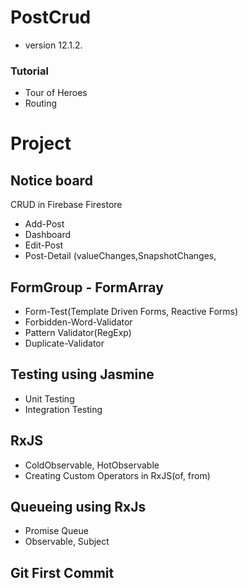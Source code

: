 # PostCrud
- version 12.1.2.

### Tutorial
- Tour of Heroes
- Routing


# Project
## Notice board
CRUD in Firebase Firestore
- Add-Post
- Dashboard
- Edit-Post
- Post-Detail
(valueChanges,SnapshotChanges,


## FormGroup - FormArray
- Form-Test(Template Driven Forms, Reactive Forms)
- Forbidden-Word-Validator
- Pattern Validator(RegExp)
- Duplicate-Validator


## Testing using Jasmine
- Unit Testing
- Integration Testing


## RxJS
- ColdObservable, HotObservable
- Creating Custom Operators in RxJS(of, from)


## Queueing using RxJs
- Promise Queue
- Observable, Subject


## Git First Commit
